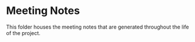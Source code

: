 # Meeting Notes

This folder houses the meeting notes that are generated throughout the life of the project.
